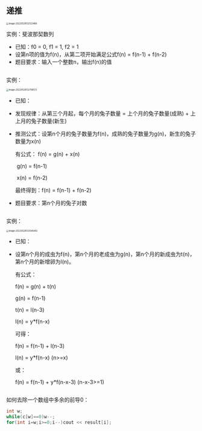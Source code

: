 ## 递推

<img src="/Users/wyrm/Library/Application Support/typora-user-images/image-20220528132123468.png" alt="image-20220528132123468" style="zoom:40%;" />

实例：斐波那契数列

- 已知：f0 = 0, f1 = 1, f2 = 1
- 设第n项的值为f(n)，从第二项开始满足公式f(n) = f(n-1) + f(n-2)
- 题目要求：输入一个整数n，输出f(n)的值

```C++

```



实例：

<img src="/Users/wyrm/Library/Application Support/typora-user-images/image-20220528132708572.png" alt="image-20220528132708572" style="zoom:40%;" />

- 已知：

- 发现规律：从第三个月起，每个月的兔子数量 = 上个月的兔子数量(成熟) + 上上月的兔子数量(新生)

- 推测公式：设第n个月的兔子数量为f(n)，成熟的兔子数量为g(n)，新生的兔子数量为x(n)

  有公式： f(n) = g(n) + x(n)

  ​				g(n) = f(n-1)

  ​				x(n) = f(n-2)

  最终得到：f(n) = f(n-1) + f(n-2)

- 题目要求：第n个月的兔子对数

```C++
```



实例：

<img src="/Users/wyrm/Library/Application Support/typora-user-images/image-20220528133546492.png" alt="image-20220528133546492" style="zoom:40%;" />

- 已知：

- 设第n个月的成虫为f(n)，第n个月的老成虫为g(n)，第n个月的新成虫为t(n)，第n个月的新增卵为l(n)。

  有公式：

  f(n) = g(n) + t(n)

  g(n) = f(n-1)

  t(n) = l(n-3)

  l(n) = y*f(n-x)

  可得：

  f(n) = f(n-1) + l(n-3)

  l(n) = y*f(n-x)					(n>=x)

  或：

  f(n) = f(n-1) + y*f(n-x-3)	(n-x-3>=1)

```C++
```





如何去除一个数组中多余的前导0：

```C++
int w;
while(c[w]==0)w--;
for(int i=w;i>=0;i--)cout << result[i];
```

